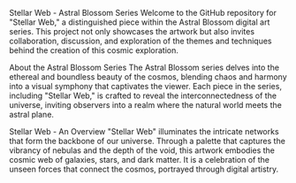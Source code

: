 Stellar Web - Astral Blossom Series
Welcome to the GitHub repository for "Stellar Web," a distinguished piece within the Astral Blossom digital art series. This project not only showcases the artwork but also invites collaboration, discussion, and exploration of the themes and techniques behind the creation of this cosmic exploration.

About the Astral Blossom Series
The Astral Blossom series delves into the ethereal and boundless beauty of the cosmos, blending chaos and harmony into a visual symphony that captivates the viewer. Each piece in the series, including "Stellar Web," is crafted to reveal the interconnectedness of the universe, inviting observers into a realm where the natural world meets the astral plane.

Stellar Web - An Overview
"Stellar Web" illuminates the intricate networks that form the backbone of our universe. Through a palette that captures the vibrancy of nebulas and the depth of the void, this artwork embodies the cosmic web of galaxies, stars, and dark matter. It is a celebration of the unseen forces that connect the cosmos, portrayed through digital artistry.
